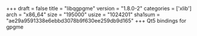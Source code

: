 +++
draft = false
title = "libqgpgme"
version = "1.8.0-2"
categories = ['xlib']
arch = "x86_64"
size = "195000"
usize = "1024201"
sha1sum = "ae29a9591338e6ebbd3078b9f630ee259db9d165"
+++
Qt5 bindings for gpgme